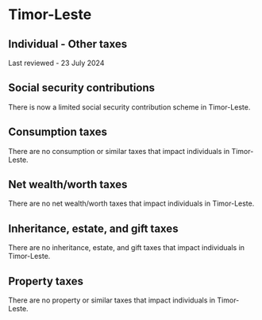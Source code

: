 # Timor-Leste
## Individual - Other taxes
Last reviewed - 23 July 2024
## Social security contributions
There is now a limited social security contribution scheme in Timor-Leste. 
## Consumption taxes
There are no consumption or similar taxes that impact individuals in Timor-Leste.
## Net wealth/worth taxes
There are no net wealth/worth taxes that impact individuals in Timor-Leste.
## Inheritance, estate, and gift taxes
There are no inheritance, estate, and gift taxes that impact individuals in Timor-Leste.
## Property taxes
There are no property or similar taxes that impact individuals in Timor-Leste.
